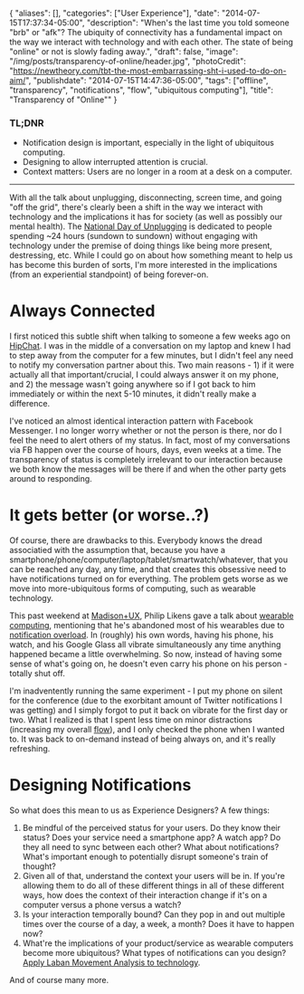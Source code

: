 {
   "aliases": [],
   "categories": ["User Experience"],
   "date": "2014-07-15T17:37:34-05:00",
   "description": "When's the last time you told someone \"brb\" or \"afk\"? The ubiquity of connectivity has a fundamental impact on the way we interact with technology and with each other. The state of being \"online\" or not is slowly fading away.",
   "draft": false,
   "image": "/img/posts/transparency-of-online/header.jpg",
   "photoCredit": "https://newtheory.com/tbt-the-most-embarrassing-sht-i-used-to-do-on-aim/",
   "publishdate": "2014-07-15T14:47:36-05:00",
   "tags": ["offline", "transparency", "notifications", "flow", "ubiquitous computing"],
   "title": "Transparency of \"Online\""
}

<div class="tldnr">
  <h3>TL;DNR</h3>
  <ul>
    <li>Notification design is important, especially in the light of ubiquitous computing.</li>
    <li>Designing to allow interrupted attention is crucial.</li>
    <li>Context matters: Users are no longer in a room at a desk on a computer.</li>
  </ul>
</div>

---

With all the talk about unplugging, disconnecting, screen time, and going "off the grid", there's clearly been a shift in the way we interact with technology and the implications it has for society (as well as possibly our mental health). The <a href="http://nationaldayofunplugging.com/">National Day of Unplugging</a> is dedicated to people spending ~24 hours (sundown to sundown) without engaging with technology under the premise of doing things like being more present, destressing, etc. While I could go on about how something meant to help us has become this burden of sorts, I'm more interested in the implications (from an experiential standpoint) of being forever-on.

# Always Connected <a name="always" href="#always"><i class="ion-link"></i></a>

I first noticed this subtle shift when talking to someone a few weeks ago on <a href="https://www.hipchat.com/">HipChat</a>. I was in the middle of a conversation on my laptop and knew I had to step away from the computer for a few minutes, but I didn't feel any need to notify my conversation partner about this. Two main reasons - 1) if it were actually all that important/crucial, I could always answer it on my phone, and 2) the message wasn't going anywhere so if I got back to him immediately or within the next 5-10 minutes, it didn't really make a difference.

I've noticed an almost identical interaction pattern with Facebook Messenger. I no longer worry whether or not the person is there, nor do I feel the need to alert others of my status. In fact, most of my conversations via FB happen over the course of hours, days, even weeks at a time. The transparency of status is completely irrelevant to our interaction because we both know the messages will be there if and when the other party gets around to responding.

# It gets better (or worse..?) <a name="better" href="#better"><i class="ion-link"></i></a>

Of course, there are drawbacks to this. Everybody knows the dread associatied with the assumption that, because you have a smartphone/phone/computer/laptop/tablet/smartwatch/whatever, that you can be reached any day, any time, and that creates this obsessive need to have notifications turned on for everything. The problem gets worse as we move into more-ubiquitous forms of computing, such as wearable technology.

This past weekend at <a href="http://madisonpl.us/ux">Madison+UX</a>, Philip Likens gave a talk about <a href="http://www.slideshare.net/philiplikens/philip-likens-madisonux">wearable computing</a>, mentioning that he's abandoned most of his wearables due to <a href="https://www.google.com/search?q=notifiaction+overload&amp;oq=notifiaction+overload&amp;aqs=chrome..69i57.2313j0j1&amp;sourceid=chrome&amp;es_sm=91&amp;ie=UTF-8#q=notification+overload&amp;spell=1">notification overload</a>. In (roughly) his own words, having his phone, his watch, and his Google Glass all vibrate simultaneously any time anything happened became a little overwhelming. So now, instead of having some sense of what's going on, he doesn't even carry his phone on his person - totally shut off.

I'm inadventently running the same experiment - I put my phone on silent for the conference (due to the exorbitant amount of Twitter notifications I was getting) and I simply forgot to put it back on vibrate for the first day or two. What I realized is that I spent less time on minor distractions (increasing my overall <a href="/2013-03-the-importance-of-flow/">flow</a>), and I only checked the phone when I wanted to. It was back to on-demand instead of being always on, and it's really refreshing.

# Designing Notifications <a name="notifications" href="#notifications"><i class="ion-link"></i></a>

So what does this mean to us as Experience Designers? A few things:

1. Be mindful of the perceived status for your users. Do they know their status? Does your service need a smartphone app? A watch app? Do they all need to sync between each other? What about notifications? What's important enough to potentially disrupt someone's train of thought?
2. Given all of that, understand the context your users will be in. If you're allowing them to do all of these different things in all of these different ways, how does the context of their interaction change if it's on a computer versus a phone versus a watch?
3. Is your interaction temporally bound? Can they pop in and out multiple times over the course of a day, a week, a month? Does it have to happen now?
4. What're the implications of your product/service as wearable computers become more ubiquitous? What types of notifications can you design? <a href="http://www.slideshare.net/eadahl/ux-axioms-26-principle-to-drive-better-product-design/46" target="_blank">Apply Laban Movement Analysis to technology</a>.

And of course many more.

